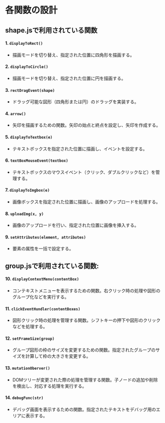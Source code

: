 # 各関数の設計
## shape.jsで利用されている関数

#### 1. `displayToRect()`
- 描画モードを切り替え、指定された位置に四角形を描画する。

#### 2. `displayToCircle()`
- 描画モードを切り替え、指定された位置に円を描画する。

#### 3. `rectDragEvent(shape)`
- ドラッグ可能な図形（四角形または円）のドラッグを実装する。

#### 4. `arrow()`
- 矢印を描画するための関数。矢印の始点と終点を設定し、矢印を作成する。

#### 5. `displayToTextbox(e)`
- テキストボックスを指定された位置に描画し、イベントを設定する。

#### 6. `textBoxMouseEvent(textbox)`
- テキストボックスのマウスイベント（クリック、ダブルクリックなど）を管理する。

#### 7. `displayToImgbox(e)`
- 画像ボックスを指定された位置に描画し、画像のアップロードを処理する。

#### 8. `uploadImg(x, y)`
- 画像のアップロードを行い、指定された位置に画像を挿入する。

#### 9. `setAttributes(element, attributes)`
- 要素の属性を一括で設定する。


## group.jsで利用されている関数:
#### 10. `displayContextMenu(contentBox)`
- コンテキストメニューを表示するための関数。右クリック時の処理や図形のグループ化などを実行する。
  
#### 11. `clickEventHundler(contentBoxes)`
- 図形クリック時の処理を管理する関数。シフトキーの押下や図形のクリックなどを処理する。
  
#### 12. `setFrameSize(group)`
- グループ図形の枠のサイズを変更するための関数。指定されたグループのサイズを計算して枠の大きさを変更する。
  
#### 13. `mutationOberver()`
- DOMツリーが変更された際の処理を管理する関数。子ノードの追加や削除を検出し、対応する処理を実行する。
  
#### 14. `debugFunc(str)`
- デバッグ画面を表示するための関数。指定されたテキストをデバッグ用のエリアに表示する。
